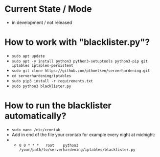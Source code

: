 # Current State / Mode
* in development / not released

# How to work with "blacklister.py"?
* `sudo apt update`
* `sudo apt -y install python3 python3-setuptools python3-pip git iptables iptables-persistent`
* `sudo git clone https://github.com/pthoelken/serverhardening.git`
* `cd serverhardening/iptables`
* `sudo pip3 install -r requirements.txt`
* `sudo python3 blacklister.py`

# How to run the blacklister automatically?
* `sudo nano /etc/crontab`
* Add in end of the file your crontab for example every night at midnight:
* * `0 0 * * *   root    python3 /your/path/to/serverhardening/iptables/blacklister.py`